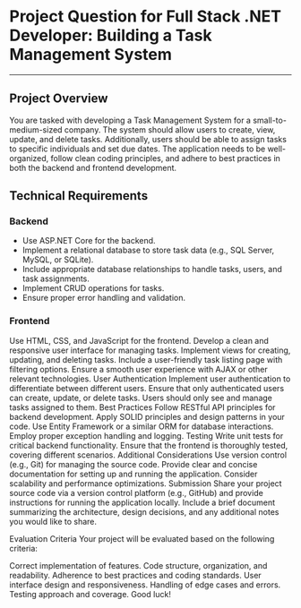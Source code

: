 # Project Question for Full Stack .NET Developer: Building a Task Management System
---
## Project Overview
You are tasked with developing a Task Management System for a small-to-medium-sized company. The system should allow users to create, view, update, and delete tasks. Additionally, users should be able to assign tasks to specific individuals and set due dates. The application needs to be well-organized, follow clean coding principles, and adhere to best practices in both the backend and frontend development.

## Technical Requirements

### Backend
- Use ASP.NET Core for the backend.
- Implement a relational database to store task data (e.g., SQL Server, MySQL, or SQLite).
- Include appropriate database relationships to handle tasks, users, and task assignments.
- Implement CRUD operations for tasks.
- Ensure proper error handling and validation.

### Frontend
Use HTML, CSS, and JavaScript for the frontend.
Develop a clean and responsive user interface for managing tasks.
Implement views for creating, updating, and deleting tasks.
Include a user-friendly task listing page with filtering options.
Ensure a smooth user experience with AJAX or other relevant technologies.
User Authentication
Implement user authentication to differentiate between different users.
Ensure that only authenticated users can create, update, or delete tasks.
Users should only see and manage tasks assigned to them.
Best Practices
Follow RESTful API principles for backend development.
Apply SOLID principles and design patterns in your code.
Use Entity Framework or a similar ORM for database interactions.
Employ proper exception handling and logging.
Testing
Write unit tests for critical backend functionality.
Ensure that the frontend is thoroughly tested, covering different scenarios.
Additional Considerations
Use version control (e.g., Git) for managing the source code.
Provide clear and concise documentation for setting up and running the application.
Consider scalability and performance optimizations.
Submission
Share your project source code via a version control platform (e.g., GitHub) and provide instructions for running the application locally. Include a brief document summarizing the architecture, design decisions, and any additional notes you would like to share.

Evaluation Criteria
Your project will be evaluated based on the following criteria:

Correct implementation of features.
Code structure, organization, and readability.
Adherence to best practices and coding standards.
User interface design and responsiveness.
Handling of edge cases and errors.
Testing approach and coverage.
Good luck!
